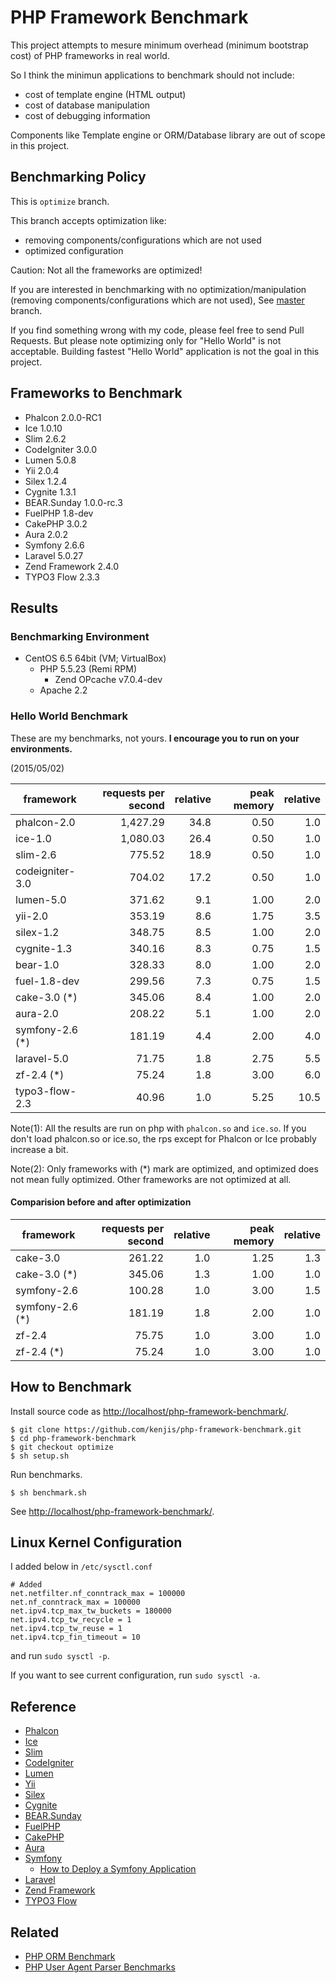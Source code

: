 # PHP Framework Benchmark

This project attempts to mesure minimum overhead (minimum bootstrap cost) of PHP frameworks in real world.

So I think the minimun applications to benchmark should not include:

* cost of template engine (HTML output)
* cost of database manipulation
* cost of debugging information

Components like Template engine or ORM/Database library are out of scope in this project.

## Benchmarking Policy

This is `optimize` branch.

This branch accepts optimization like:

* removing components/configurations which are not used
* optimized configuration

Caution: Not all the frameworks are optimized!

If you are interested in benchmarking with no optimization/manipulation (removing components/configurations which are not used), See [master](https://github.com/kenjis/php-framework-benchmark/) branch.

If you find something wrong with my code, please feel free to send Pull Requests. But please note optimizing only for "Hello World" is not acceptable. Building fastest "Hello World" application is not the goal in this project.

## Frameworks to Benchmark

* Phalcon 2.0.0-RC1
* Ice 1.0.10
* Slim 2.6.2
* CodeIgniter 3.0.0
* Lumen 5.0.8
* Yii 2.0.4
* Silex 1.2.4
* Cygnite 1.3.1
* BEAR.Sunday 1.0.0-rc.3
* FuelPHP 1.8-dev
* CakePHP 3.0.2
* Aura 2.0.2
* Symfony 2.6.6
* Laravel 5.0.27
* Zend Framework 2.4.0
* TYPO3 Flow 2.3.3

## Results

### Benchmarking Environment

* CentOS 6.5 64bit (VM; VirtualBox)
  * PHP 5.5.23 (Remi RPM)
    * Zend OPcache v7.0.4-dev
  * Apache 2.2

### Hello World Benchmark

These are my benchmarks, not yours. **I encourage you to run on your environments.**

(2015/05/02)

|framework          |requests per second|relative|peak memory|relative|
|-------------------|------------------:|-------:|----------:|-------:|
|phalcon-2.0        |           1,427.29|    34.8|       0.50|     1.0|
|ice-1.0            |           1,080.03|    26.4|       0.50|     1.0|
|slim-2.6           |             775.52|    18.9|       0.50|     1.0|
|codeigniter-3.0    |             704.02|    17.2|       0.50|     1.0|
|lumen-5.0          |             371.62|     9.1|       1.00|     2.0|
|yii-2.0            |             353.19|     8.6|       1.75|     3.5|
|silex-1.2          |             348.75|     8.5|       1.00|     2.0|
|cygnite-1.3        |             340.16|     8.3|       0.75|     1.5|
|bear-1.0           |             328.33|     8.0|       1.00|     2.0|
|fuel-1.8-dev       |             299.56|     7.3|       0.75|     1.5|
|cake-3.0       (*) |             345.06|     8.4|       1.00|     2.0|
|aura-2.0           |             208.22|     5.1|       1.00|     2.0|
|symfony-2.6    (*) |             181.19|     4.4|       2.00|     4.0|
|laravel-5.0        |              71.75|     1.8|       2.75|     5.5|
|zf-2.4         (*) |              75.24|     1.8|       3.00|     6.0|
|typo3-flow-2.3     |              40.96|     1.0|       5.25|    10.5|

Note(1): All the results are run on php with `phalcon.so` and `ice.so`. If you don't load phalcon.so or ice.so, the rps except for Phalcon or Ice probably increase a bit.

Note(2): Only frameworks with (*) mark are optimized, and optimized does not mean fully optimized. Other frameworks are not optimized at all.

#### Comparision before and after optimization

|framework          |requests per second|relative|peak memory|relative|
|-------------------|------------------:|-------:|----------:|-------:|
|cake-3.0           |             261.22|     1.0|       1.25|     1.3|
|cake-3.0 (*)       |             345.06|     1.3|       1.00|     1.0|
|symfony-2.6        |             100.28|     1.0|       3.00|     1.5|
|symfony-2.6 (*)    |             181.19|     1.8|       2.00|     1.0|
|zf-2.4             |              75.75|     1.0|       3.00|     1.0|
|zf-2.4 (*)         |              75.24|     1.0|       3.00|     1.0|

## How to Benchmark

Install source code as <http://localhost/php-framework-benchmark/>.

~~~
$ git clone https://github.com/kenjis/php-framework-benchmark.git
$ cd php-framework-benchmark
$ git checkout optimize
$ sh setup.sh
~~~

Run benchmarks.

~~~
$ sh benchmark.sh
~~~

See <http://localhost/php-framework-benchmark/>.

## Linux Kernel Configuration

I added below in `/etc/sysctl.conf`

~~~
# Added
net.netfilter.nf_conntrack_max = 100000
net.nf_conntrack_max = 100000
net.ipv4.tcp_max_tw_buckets = 180000
net.ipv4.tcp_tw_recycle = 1
net.ipv4.tcp_tw_reuse = 1
net.ipv4.tcp_fin_timeout = 10
~~~

and run `sudo sysctl -p`.

If you want to see current configuration, run `sudo sysctl -a`.

## Reference

* [Phalcon](http://phalconphp.com/)
* [Ice](http://www.iceframework.org/)
* [Slim](http://www.slimframework.com/)
* [CodeIgniter](http://www.codeigniter.com/)
* [Lumen](http://lumen.laravel.com/)
* [Yii](http://www.yiiframework.com/)
* [Silex](http://silex.sensiolabs.org/)
* [Cygnite](http://www.cygniteframework.com/)
* [BEAR.Sunday](https://bearsunday.github.io/)
* [FuelPHP](http://fuelphp.com/)
* [CakePHP](http://cakephp.org/)
* [Aura](http://auraphp.com/)
* [Symfony](http://symfony.com/)
  * [How to Deploy a Symfony Application](http://symfony.com/doc/current/cookbook/deployment/tools.html)
* [Laravel](http://laravel.com/)
* [Zend Framework](http://framework.zend.com/)
* [TYPO3 Flow](http://flow.typo3.org/)

## Related

* [PHP ORM Benchmark](https://github.com/kenjis/php-orm-benchmark)
* [PHP User Agent Parser Benchmarks](https://github.com/kenjis/user-agent-parser-benchmarks)
